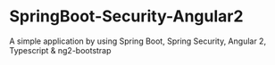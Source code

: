 # SpringBoot-Security-Angular2
A simple application by using Spring Boot, Spring Security, Angular 2, Typescript &amp; ng2-bootstrap
